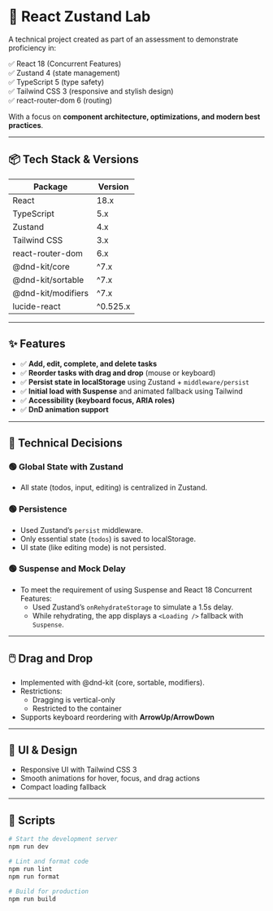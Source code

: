 # 📝 React Zustand Lab

A technical project created as part of an assessment to demonstrate proficiency
in:

✅ React 18 (Concurrent Features)  
✅ Zustand 4 (state management)  
✅ TypeScript 5 (type safety)  
✅ Tailwind CSS 3 (responsive and stylish design)  
✅ react-router-dom 6 (routing)

With a focus on **component architecture, optimizations, and modern best
practices**.

---

## 📦 Tech Stack & Versions

| Package            | Version  |
| ------------------ | -------- |
| React              | 18.x     |
| TypeScript         | 5.x      |
| Zustand            | 4.x      |
| Tailwind CSS       | 3.x      |
| react-router-dom   | 6.x      |
| @dnd-kit/core      | ^7.x     |
| @dnd-kit/sortable  | ^7.x     |
| @dnd-kit/modifiers | ^7.x     |
| lucide-react       | ^0.525.x |

---

## ✨ Features

- ✅ **Add, edit, complete, and delete tasks**
- ✅ **Reorder tasks with drag and drop** (mouse or keyboard)
- ✅ **Persist state in localStorage** using Zustand + `middleware/persist`
- ✅ **Initial load with Suspense** and animated fallback using Tailwind
- ✅ **Accessibility (keyboard focus, ARIA roles)**
- ✅ **DnD animation support**

---

## 🧠 Technical Decisions

### 🟢 Global State with Zustand

- All state (todos, input, editing) is centralized in Zustand.

### 🟢 Persistence

- Used Zustand’s `persist` middleware.
- Only essential state (`todos`) is saved to localStorage.
- UI state (like editing mode) is not persisted.

### 🟢 Suspense and Mock Delay

- To meet the requirement of using Suspense and React 18 Concurrent Features:
  - Used Zustand’s `onRehydrateStorage` to simulate a 1.5s delay.
  - While rehydrating, the app displays a `<Loading />` fallback with
    `Suspense`.

---

## 🖱️ Drag and Drop

- Implemented with @dnd-kit (core, sortable, modifiers).
- Restrictions:
  - Dragging is vertical-only
  - Restricted to the container
- Supports keyboard reordering with **ArrowUp/ArrowDown**

---

## 🎨 UI & Design

- Responsive UI with Tailwind CSS 3
- Smooth animations for hover, focus, and drag actions
- Compact loading fallback

---

## 📝 Scripts

```bash
# Start the development server
npm run dev

# Lint and format code
npm run lint
npm run format

# Build for production
npm run build
```
